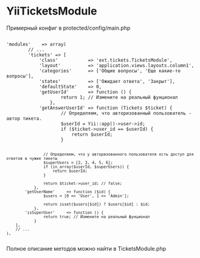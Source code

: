YiiTicketsModule
================
Примерный конфиг в protected/config/main.php

<code>
'modules'    => array(
        // ...
        'tickets' => [
            'class'           => 'ext.tickets.TicketsModule',
            'layout'          => 'application.views.layouts.column1',
            'categories'      => ['Общие вопросы', 'Еще какие-то вопросы'],
            'states'          => ['Ожидает ответа', 'Закрыт'],
            'defaultState'    => 0,
            'getUserId'       => function () {
                    return 1; // Измените на реальный фунционал
                },
            'getAnswerUserId' => function (Tickets $ticket) {
                    // Определяем, что авторизованный пользователь - автор тикета.
                    $userId = Yii::app()->user->id;
                    if ($ticket->user_id == $userId) {
                        return $userId;
                    }

                    // Определяем, что у авторизованного пользователя есть доступ для ответов в чужие тикеты
                    $superUsers = [2, 3, 4, 5, 6];
                    if (in_array($userId, $superUsers)) {
                        return $userId;
                    }

                    return $ticket->user_id; // false;
                },
            'getUserName'     => function ($id) {
                    $users = [0 => 'User', 1 => 'Admin'];

                    return isset($users[$id]) ? $users[$id] : $id;
                },
            'isSuperUser'     => function () {
                    return true; // Измените на реальный фунционал
                }
        ],
        // ...
    ),
</code>
Полное описание методов можно найти в TicketsModule.php
